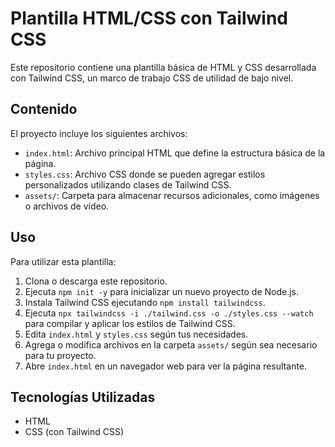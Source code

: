 # Plantilla HTML/CSS con Tailwind CSS

Este repositorio contiene una plantilla básica de HTML y CSS desarrollada con Tailwind CSS, un marco de trabajo CSS de utilidad de bajo nivel.

## Contenido

El proyecto incluye los siguientes archivos:

- `index.html`: Archivo principal HTML que define la estructura básica de la página.
- `styles.css`: Archivo CSS donde se pueden agregar estilos personalizados utilizando clases de Tailwind CSS.
- `assets/`: Carpeta para almacenar recursos adicionales, como imágenes o archivos de vídeo.

## Uso

Para utilizar esta plantilla:

1. Clona o descarga este repositorio.
2. Ejecuta `npm init -y` para inicializar un nuevo proyecto de Node.js.
3. Instala Tailwind CSS ejecutando `npm install tailwindcss`.
4. Ejecuta `npx tailwindcss -i ./tailwind.css -o ./styles.css --watch` para compilar y aplicar los estilos de Tailwind CSS.
5. Edita `index.html` y `styles.css` según tus necesidades.
6. Agrega o modifica archivos en la carpeta `assets/` según sea necesario para tu proyecto.
7. Abre `index.html` en un navegador web para ver la página resultante.

## Tecnologías Utilizadas

- HTML
- CSS (con Tailwind CSS)

